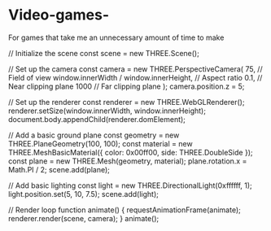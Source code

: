 # Video-games-
For games that take me an unnecessary amount of time to make 
<!DOCTYPE html>
<html lang="en">
<head>
    <meta charset="UTF-8">
    <meta name="viewport" content="width=device-width, initial-scale=1.0">
    <title>Three.js Game</title>
    <style>
        body { margin: 0; }
        canvas { display: block; }
    </style>
</head>
<body>
    <script src="https://cdnjs.cloudflare.com/ajax/libs/three.js/r128/three.min.js"></script>
    <script src="main.js"></script>
</body>
</html>
// Initialize the scene
const scene = new THREE.Scene();

// Set up the camera
const camera = new THREE.PerspectiveCamera(
    75, // Field of view
    window.innerWidth / window.innerHeight, // Aspect ratio
    0.1, // Near clipping plane
    1000 // Far clipping plane
);
camera.position.z = 5;

// Set up the renderer
const renderer = new THREE.WebGLRenderer();
renderer.setSize(window.innerWidth, window.innerHeight);
document.body.appendChild(renderer.domElement);

// Add a basic ground plane
const geometry = new THREE.PlaneGeometry(100, 100);
const material = new THREE.MeshBasicMaterial({ color: 0x00ff00, side: THREE.DoubleSide });
const plane = new THREE.Mesh(geometry, material);
plane.rotation.x = Math.PI / 2;
scene.add(plane);

// Add basic lighting
const light = new THREE.DirectionalLight(0xffffff, 1);
light.position.set(5, 10, 7.5);
scene.add(light);

// Render loop
function animate() {
    requestAnimationFrame(animate);
    renderer.render(scene, camera);
}
animate();
